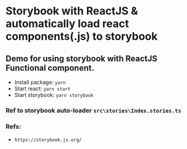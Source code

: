 # Storybook with ReactJS & automatically load react components(.js) to storybook
## Demo for using storybook with ReactJS Functional component.

- Install package: `yarn`
- Start react: `yarn start`
- Start storybook: `yarn storybook`

### Ref to storybook auto-loader `src\stories\Index.stories.ts`

### Refs:
- `https://storybook.js.org/`